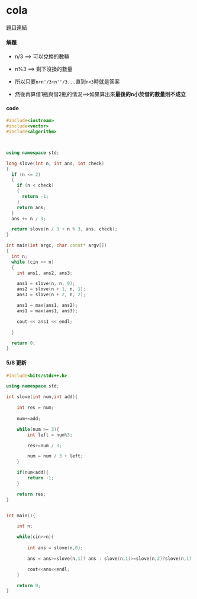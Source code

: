 # cola


[題目連結](https://vjudge.net/problem/UVA-11150)


#### 解題

* n/3 ==> 可以兌換的數輛
* n%3 ==> 剩下沒換的數量

* 所以只要`n+n'/3+n''/3...`直到`n<3`時就是答案
* 然後再算借1瓶與借2瓶的情況==>如果算出來**最後的n小於借的數量則不成立**



#### code 





```cpp
#include<iostream>
#include<vector>
#include<algorithm>



using namespace std;

long slove(int n, int ans, int check)
{
  if (n <= 2)
  {
    if (n < check)
    {
      return -1;
    }
    return ans;
  }
  ans += n / 3;

  return slove(n / 3 + n % 3, ans, check);
}

int main(int argc, char const* argv[])
{
  int n;
  while (cin >> n)
  {
    int ans1, ans2, ans3;

    ans1 = slove(n, n, 0);
    ans2 = slove(n + 1, n, 1);
    ans3 = slove(n + 2, n, 2);

    ans1 = max(ans1, ans2);
    ans1 = max(ans1, ans3);

    cout << ans1 << endl;

  }

  return 0;
}
```


#### 5/8 更新

```cpp
#include<bits/stdc++.h>

using namespace std;

int slove(int num,int add){

    int res = num;
    
    num+=add;

    while(num >= 3){
        int left = num%3;

        res+=num / 3;

        num = num / 3 + left;
    }

    if(num<add){
        return -1;
    }

    return res;
}


int main(){

    int n;

    while(cin>>n){
        
        int ans = slove(n,0);

        ans = ans>=slove(n,1)? ans : slove(n,1)>=slove(n,2)?slove(n,1):slove(n,2);

        cout<<ans<<endl;
    }

    return 0;
}
```
